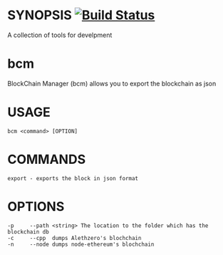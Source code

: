 # SYNOPSIS [![Build Status](https://travis-ci.org/wanderer/ethereumjs-tools.svg)](https://travis-ci.org/wanderer/ethereumjs-tools)
A collection of tools for develpment

# bcm
BlockChain Manager (bcm) allows you to export the blockchain as json 

# USAGE
`bcm <command> [OPTION] `


# COMMANDS                     
`export - exports the block in json format`

# OPTIONS                                                   
```
-p     --path <string> The location to the folder which has the blockchain db
-c     --cpp  dumps Alethzero's blochchain                                   
-n     --node dumps node-ethereum's blochchain     
```
